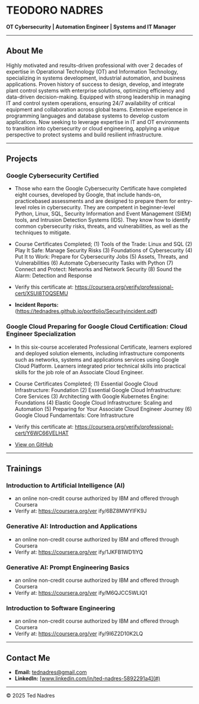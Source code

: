 # TEODORO NADRES

 
**OT Cybersecurity | Automation Engineer | Systems and IT Manager**

---

## About Me
Highly motivated and results-driven professional with over 2 decades of expertise in Operational Technology (OT) and Information Technology, specializing in systems development, industrial automation, and business applications. Proven history of success to design, develop, and integrate plant control systems with enterprise solutions, optimizing efficiency and data-driven decision-making. Equipped with strong leadership in managing IT and control system operations, ensuring 24/7 availability of critical equipment and collaboration across global teams. Extensive experience in programming languages and database systems to develop custom applications. Now seeking to leverage expertise in IT and OT environments to transition into cybersecurity or cloud engineering, applying a unique perspective to protect systems and build resilient infrastructure.

---

## Projects
### Google Cybersecurity Certified
- Those who earn the Google Cybersecurity Certificate have completed
eight courses, developed by Google, that include hands-on, practicebased assessments and are designed to prepare them for entry-level
roles in cybersecurity. They are competent in beginner-level Python,
Linux, SQL, Security Information and Event Management (SIEM) tools,
and Intrusion Detection Systems (IDS). They know how to identify
common cybersecurity risks, threats, and vulnerabilities, as well as the
techniques to mitigate.
- Course Certificates Completed;
(1) Tools of the Trade: Linux and SQL
(2) Play It Safe: Manage Security Risks
(3) Foundations of Cybersecurity
(4) Put It to Work: Prepare for Cybersecurity Jobs
(5) Assets, Threats, and Vulnerabilities
(6) Automate Cybersecurity Tasks with Python
(7) Connect and Protect: Networks and Network Security
(8) Sound the Alarm: Detection and Response

- Verify this certificate at: https://coursera.org/verify/professional-cert/XSUI8TOQSEMU

- **Incident Reports:** (https://tednadres.github.io/portfolio/Securityincident.pdf)

### Google Cloud Preparing for Google Cloud Certification: Cloud Engineer Specialization
- In this six-course accelerated Professional Certificate, learners
explored and deployed solution elements, including infrastructure
components such as networks, systems and applications services
using Google Cloud Platform. Learners integrated prior technical skills
into practical skills for the job role of an Associate Cloud Engineer.
- Course Certificates Completed;
(1) Essential Google Cloud Infrastructure: Foundation
(2) Essential Google Cloud Infrastructure: Core Services
(3) Architecting with Google Kubernetes Engine: Foundations
(4) Elastic Google Cloud Infrastructure: Scaling and Automation
(5) Preparing for Your Associate Cloud Engineer Journey
(6) Google Cloud Fundamentals: Core Infrastructure

- Verify this certificate at: https://coursera.org/verify/professional-cert/Y6WC66VELHAT

- [View on GitHub](#)


---

## Trainings
### Introduction to Artificial Intelligence (AI)
- an online non-credit course authorized by IBM and offered through Coursera
- Verify at: https://coursera.org/ver ify/6BZ8MWYIFK9J

### Generative AI: Introduction and Applications
- an online non-credit course authorized by IBM and offered through Coursera
- Verify at: https://coursera.org/ver ify/1JKFB1WD1IYQ

### Generative AI: Prompt Engineering Basics
- an online non-credit course authorized by IBM and offered through Coursera
- Verify at: https://coursera.org/ver ify/M6QJCC5WLIQ1

### Introduction to Software Engineering
- an online non-credit course authorized by IBM and offered through Coursera
- Verify at: https://coursera.org/ver ify/9I6Z2D10K2LQ

---

## Contact Me
- **Email:** tednadres@gmail.com
- **LinkedIn:** [www.linkedin.com/in/ted-nadres-5892291a4](#)

---

&copy; 2025 Ted Nadres

